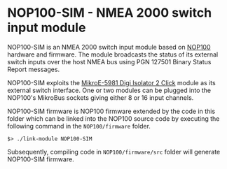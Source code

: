 # NOP100-SIM - NMEA 2000 switch input module

NOP100-SIM is an NMEA 2000 switch input module based on
[NOP100]()
hardware and firmware.
The module broadcasts the status of its external switch inputs over
the host NMEA bus using PGN 127501 Binary Status Report messages.

NOP100-SIM exploits the
[MikroE-5981 Digi Isolator 2 Click]()
module as its external switch interface.
One or two modules can be plugged into the NOP100's MikroBus sockets
giving either 8 or 16 input channels.

NOP100-SIM firmware is NOP100 firmware extended by the code in this
folder which can be linked into the NOP100 source code by executing
the following command in the ```NOP100/firmware``` folder.
```
$> ./link-module NOP100-SIM
```

Subsequently, compiling code in ```NOP100/firmware/src``` folder will
generate NOP100-SIM firmware.